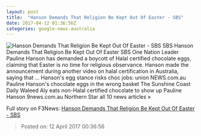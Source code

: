 ```yaml
---
layout: post
title:  "Hanson Demands That Religion Be Kept Out Of Easter - SBS"
date: 2017-04-12 01:36:56Z
categories: google-news-australia
---
```


![Hanson Demands That Religion Be Kept Out Of Easter - SBS](http://www.sbs.com.au/comedy/sites/sbs.com.au.comedy/files/styles/full/public/hanson.png?itok=11wMhbPO)
SBS Hanson Demands That Religion Be Kept Out Of Easter SBS One Nation Leader Pauline Hanson has demanded a boycott of Halal certified chocolate eggs, claiming that Easter is no time for religious observance. Hanson made the announcement during another video on halal certification in Australia, saying that ... Hanson's egg stance risks choc jobs: union NEWS.com.au Pauline Hanson's chocolate eggs in the wrong basket The Sunshine Coast Daily Waleed Aly eats non-Halal certified chocolate to show up Pauline Hanson 9news.com.au Northern Star all 10 news articles »


Full story on F3News: [Hanson Demands That Religion Be Kept Out Of Easter - SBS](http://www.f3nws.com/n/FuxSrB)

> Posted on: 12 April 2017 00:36:56
